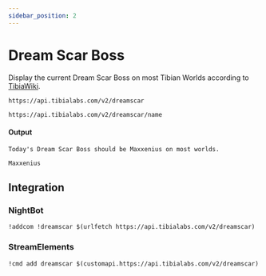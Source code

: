 ```yaml
---
sidebar_position: 2
---
```


# Dream Scar Boss

Display the current Dream Scar Boss on most Tibian Worlds according to [TibiaWiki](https://tibia.fandom.com/wiki/Dream_Scar/Boss_of_the_Day).

`https://api.tibialabs.com/v2/dreamscar`

`https://api.tibialabs.com/v2/dreamscar/name`

#### Output

```
Today's Dream Scar Boss should be Maxxenius on most worlds.

Maxxenius
```

## Integration

### NightBot

```
!addcom !dreamscar $(urlfetch https://api.tibialabs.com/v2/dreamscar)
```

### StreamElements

```
!cmd add dreamscar $(customapi.https://api.tibialabs.com/v2/dreamscar)
```
